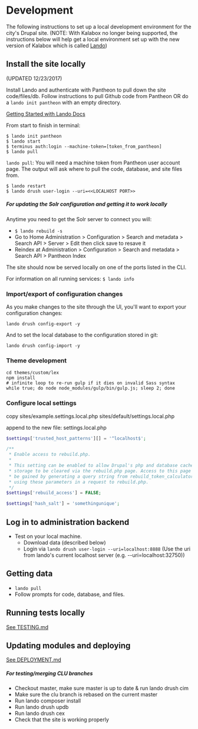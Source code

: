 # Development

The following instructions to set up a local development environment for the city's Drupal site. (NOTE: With Kalabox no longer being supported, the instructions below will help get a local environment set up with the new version of Kalabox which is called [Lando](https://docs.devwithlando.io/))

## Install the site locally

(UPDATED 12/23/2017)

Install Lando and authenticate with Pantheon to pull down the site code/files/db. Follow instructions to pull Github code from Pantheon OR do a `lando init pantheon` with an empty directory.

[Getting Started with Lando Docs](https://docs.devwithlando.io/started.html)

From start to finish in terminal:
```
$ lando init pantheon
$ lando start
$ terminus auth:login --machine-token=[token_from_pantheon]
$ lando pull
```
`lando pull`: You will need a machine token from Pantheon user account page. The output will ask where to pull the code, database, and site files from.

```
$ lando restart
$ lando drush user-login --uri=<<LOCALHOST PORT>>
```

##### For updating the Solr configuration and getting it to work locally

Anytime you need to get the Solr server to connect you will:
* `$ lando rebuild -s`
* Go to Home Administration > Configuration > Search and metadata > Search API > Server > Edit then click save to resave it
* Reindex at Administration > Configuration > Search and metadata > Search API > Pantheon Index

The site should now be served locally on one of the ports listed in the CLI.

For information on all running services: `$ lando info`

### Import/export of configuration changes

As you make changes to the site through the UI, you'll want to export your configuration changes:

`lando drush config-export -y`

And to set the local database to the configuration stored in git:

`lando drush config-import -y`

### Theme development

```
cd themes/custom/lex
npm install
# infinite loop to re-run gulp if it dies on invalid Sass syntax
while true; do node node_modules/gulp/bin/gulp.js; sleep 2; done
```

### Configure local settings

copy sites/example.settings.local.php sites/default/settings.local.php

append to the new file: settings.local.php

```php
$settings['trusted_host_patterns'][] = '^localhost$';

/**
 * Enable access to rebuild.php.
 *
 * This setting can be enabled to allow Drupal's php and database cached
 * storage to be cleared via the rebuild.php page. Access to this page can also
 * be gained by generating a query string from rebuild_token_calculator.sh and
 * using these parameters in a request to rebuild.php.
 */
$settings['rebuild_access'] = FALSE;

$settings['hash_salt'] = 'somethingunique';
```

## Log in to administration backend

* Test on your local machine.
  * Download data (described below)
  * Login via `lando drush user-login --uri=localhost:8888` (Use the uri from lando's current localhost server (e.g. --uri=localhost:32750))

## Getting data

* `lando pull`
* Follow prompts for code, database, and files.

## Running tests locally

[See TESTING.md](TESTING.md)

## Updating modules and deploying

[See DEPLOYMENT.md](DEPLOYMENT.md)

##### For testing/merging CLU branches

* Checkout master, make sure master is up to date & run lando drush cim
* Make sure the clu branch is rebased on the current master
* Run lando composer install
* Run lando drush updb
* Run lando drush cex
* Check that the site is working properly
